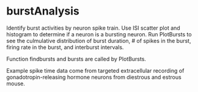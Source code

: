 # burstAnalysis

Identify burst activities by neuron spike train. Use ISI scatter plot and histogram to determine if a neuron is a bursting neuron. 
Run PlotBursts to see the culmulative distribution of burst duration, # of spikes in the burst, firing rate in the burst, and interburst intervals.

Function findbursts and bursts are called by PlotBursts.

Example spike time data come from targeted extracellular recording of gonadotropin-releasing hormone neurons from diestrous and estrous mouse.
